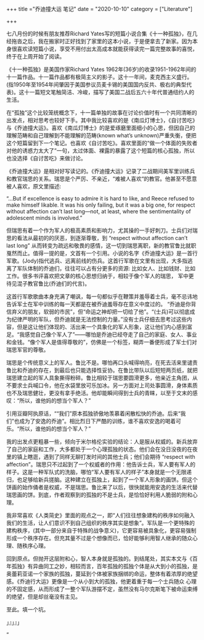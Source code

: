 +++
title ="乔迪撞大运 笔记"
date = "2020-10-10"
category = ["Literature"]

+++



七八月份的时候有朋友推荐Richard Yates写的短篇小说合集《十一种孤独》，在几经拖沓之后，我在搬家时正好找到了家里的这本小说，于是便拿去了新家。因为本身很喜欢读短篇小说，享受不用付出太高成本就能获得读完一篇完整故事的喜悦，终于在上周开始了阅读。

 

《十一种孤独》是美国作家Richard Yates 1962年(36岁)的收录1951-1962年间的十一篇作品。十一篇作品都有极简主义的影子。这十一年间，麦克西主义盛行。(指1950年至1954年间肇因于美国参议员麦卡锡的美国国内反共、极右的典型代表)。这十一篇短文笔触简洁、冷峻，描写了美国二战后五六十年代普通纽约人的生活。

 

在“孤独”这个比较笼统概念下，十一篇单独的故事在讨论价值时有一个共同清晰的出发点，相对思考也较好下手。其中我比较喜欢的是《南瓜灯博士》，《自讨苦吃》与《乔迪撞大运》。喜欢《南瓜灯博士》的是爱琢磨里面细小的心思，但因自己的理解范畴和自己理解到不能理解的范畴(known what’s unknown)严重失衡，便把这个短篇留到下一个笔记。也喜欢《自讨苦吃》。喜欢里面的“做一个体面的失败者对他的诱惑力太大了”一句，太过体面、裸露的暴露了这个短篇的核心孤独，所以也没选择《自讨苦吃》来做讨论。

 

《乔迪撞大运》是相对好写读记的。《乔迪撞大运》记录了二战期间美军里训练兵和教官瑞思的关系。瑞思是个严厉、不亲近，“难被人喜欢“的教官。他甚至不愿意被人喜欢，原文里描述:

 

“…But if excellence is easy to admire it is hard to like, and Reece refused to make himself likable. It was his only failing, but it was a big one, for respect without affection can’t last long—not, at least, where the sentimentality of adolescent minds is involved.”

 

但瑞思有着一个作为军人的极高素质和影响力，尤其操的一手好刺刀。士兵们对瑞思的看法从最初的的厌恶，到逐渐尊敬，到 “respect without affection can’t last long” 从而转变为疏远和敬畏的感情，这一切到瑞思离职，新的教官鲁比就职戛然而止。值得一提的是，文首有一个引用。小说的名字《乔迪撞大运》是一首行军歌。(Jody)指代逃兵、远离前线的伤兵。这首行军歌在文里有出现，大多指逃离了军队体制的乔迪们，往往可以占有分更多的资源: 比如女人、比如钱财、比如工作。很多书评喜欢把文章的核心思想归纳于，相较于像个军人的瑞思， 军中更待见混子教官鲁比(乔迪们的代言)。



这首行军歌歌曲本身充满了嘲讽，每一句都似乎在鞭策并羞辱着士兵，毫不忌讳地告诉军士在军中训练的每一天都是在被乔迪羞辱存在意义中度过的。 “乔迪是你背信弃义的朋友，软弱的市民”，但“命运之神却把一切给了他”。“(士兵)可以彻底成为纪律严明的军队，但乔迪就是无法控制的力量。”没有士兵仔细去思考过这些内容，但是这让他们体现的、活出来一个具象化的军人形象，这让他们内心感到富足。“我感觉自己像个军人了”——哪怕是乔迪已经夺走了自己的家庭、女人、事业和金钱。“像个军人是值得尊敬的”，仿佛是一个标签，糊弄一番便形成了军士们对瑞思军官的尊敬。

 

瑞思是个传统意义上的军人。鲁比不是。哪怕再口头喊得响亮，在死去活来里谴责鲁比和乔迪的存在，到最后也只能选择性妥协。在鲁比带队以后短短两页纸，就把瑞思建立起的军人具象撕得粉碎。鲁比相较于瑞思要圆滑更多，他亲近主角团，从不要求士兵喊口令，他在水袋里放可乐加冰。另一方面对上司处事圆滑，身体素质也不及瑞思健壮，更没有拿手绝活。他却能瞬间得到士兵的青睐，以至于文末的感叹：“所以，谁他妈的想当个军人？”

 

引用豆瓣阿执原话，““我们”原本孤独骄傲地羡慕着闲散松快的乔迪。后来“我们”也成为了安逸的乔迪”。相比烈日下严酷的训练，谁不喜欢安逸的喝着可乐。“所以，谁他妈的想当个军人？”

 

我的出发点更粗暴一些，倾向于米尔格伦实验的结论：人是服从权威的。新兵放弃了自己的家庭和工作，大多都处于一个心理孤独的状态。他们会在没日没夜的在夜里的镇上瞎逛，遇到了同样无聊打发时间的其他士兵；他们会期待 “respect with affection”。瑞思只不过起到了一个权威者的作用：他告诉士兵，军人要有军人的样子。这是一种军队式的洗脑，哪怕“军人要有军人的样子”本身就是一个无限递归，也足够给新兵搓脑。这种建立在孤独上，起到了一个军人形象的画饼。但这个饼画的始作俑者是权威，不是瑞思。鲁比来了以后，很快就能用安逸的生活来代替瑞思画的饼。到底，作者观察到的孤独的不是士兵，是恰恰好利用人脆弱的附和心理。



我非常喜欢《人类简史》里面的观点之一，即“人们往往想象建构的秩序如何融入我们的生活，让人们意识不到自己组织的秩序其实是想象”。军队是一个更特殊的建构秩序，(其中一部分来自于特殊的战争意义)，它更容易被具象化，更容易强制形成一个秩序存在。但充其量不过是个想像而已，恰好能够利用智人继承的随众心理、随秩序心理。

回到原点。但抛开这层附和心，智人本身就是孤独的。到结尾处，其实本文与《百年孤独》有异曲同工之妙，相较而言，百年孤独的孤独个体是从大到小的孤独，是奥蕾莉亚诺一个家族的孤独，蔓延到个体被家族捆绑的命运，整体有着浓厚的绝望感。《乔迪行大运》更像是一个从小到大的孤独，他更着重于每一个士兵随众 心理的不固定感，从而形成了一整个军队游摆不定，虽然没有马尔克斯笔下被命运束缚的绝望，但是却丝毫没有主见。



至此。填一个坑。











 

 

 

 

 

 

 

」』」』」





















































“




















































































































































































































































































































































































































































































































































































































































































































































































































































































































































































































































































































































































































































































































































































































































































































































































































































































































































































































































































































































































































































































































































































































































































